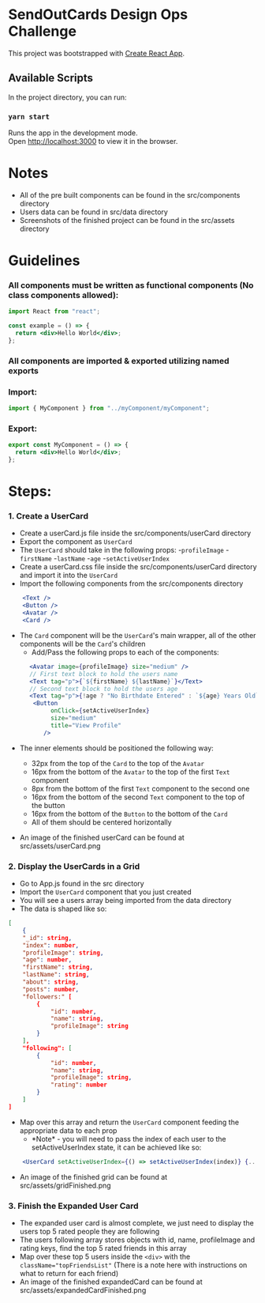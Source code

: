 # SendOutCards Design Ops Challenge

This project was bootstrapped with [Create React App](https://github.com/facebook/create-react-app).

## Available Scripts

In the project directory, you can run:

### `yarn start`

Runs the app in the development mode.<br />
Open [http://localhost:3000](http://localhost:3000) to view it in the browser.

# Notes

- All of the pre built components can be found in the src/components directory
- Users data can be found in src/data directory
- Screenshots of the finished project can be found in the src/assets directory

# Guidelines

### All components must be written as functional components (No class components allowed):

```jsx
import React from "react";

const example = () => {
  return <div>Hello World</div>;
};
```

### All components are imported & exported utilizing named exports

### Import:

```jsx
import { MyComponent } from "../myComponent/myComponent";
```

### Export:

```jsx
export const MyComponent = () => {
  return <div>Hello World</div>;
};
```

# Steps:

### 1. Create a UserCard

- Create a userCard.js file inside the src/components/userCard directory
- Export the component as `UserCard`
- The `UserCard` should take in the following props:
      -`profileImage`
      -`firstName`
      -`lastName`
      -`age`
      -`setActiveUserIndex`
- Create a userCard.css file inside the src/components/userCard directory and import it into the `UserCard`
- Import the following components from the src/components directory

```jsx
    <Text />
    <Button />
    <Avatar />
    <Card />
```

- The `Card` component will be the `UserCard`'s main wrapper, all of the other components will be the `Card`'s children
  - Add/Pass the following props to each of the components:

```jsx
      <Avatar image={profileImage} size="medium" />
      // First text block to hold the users name
      <Text tag="p">{`${firstName} ${lastName}`}</Text>
      // Second text block to hold the users age
      <Text tag="p">{!age ? "No Birthdate Entered" : `${age} Years Old`}</Text>
       <Button
            onClick={setActiveUserIndex}
            size="medium"
            title="View Profile"
          />
```

- The inner elements should be positioned the following way:
    - 32px from the top of the `Card` to the top of the `Avatar`
    - 16px from the bottom of the `Avatar` to the top of the first `Text` component
    - 8px from the bottom of the first `Text` component to the second one
    - 16px from the bottom of the second `Text` component to the top of the button
    - 16px from the bottom of the `Button` to the bottom of the `Card`
    - All of them should be centered horizontally
    
- An image of the finished userCard can be found at src/assets/userCard.png

### 2. Display the UserCards in a Grid

- Go to App.js found in the src directory
- Import the `UserCard` component that you just created
- You will see a users array being imported from the data directory
- The data is shaped like so:

```json
[
    {
    "_id": string,
    "index": number,
    "profileImage": string,
    "age": number,
    "firstName": string,
    "lastName": string,
    "about": string,
    "posts": number,
    "followers:" [
        {
            "id": number,
            "name": string,
            "profileImage": string
        }
    ],
    "following": [
        {
            "id": number,
            "name": string,
            "profileImage": string,
            "rating": number
        }
    ]
]
```

- Map over this array and return the `UserCard` component feeding the appropriate data to each prop
  - \*Note\* - you will need to pass the index of each user to the setActiveUserIndex state, it can be achieved like so:

```jsx
    <UserCard setActiveUserIndex={() => setActiveUserIndex(index)} {...feed the rest of your props the users data} />
```

- An image of the finished grid can be found at src/assets/gridFinished.png

### 3. Finish the Expanded User Card

- The expanded user card is almost complete, we just need to display the users top 5 rated people they are following
- The users following array stores objects with id, name, profileImage and rating keys, find the top 5 rated friends in this array
- Map over these top 5 users inside the ```<div>``` with the ```className="topFriendsList"``` (There is a note here with instructions on what to return for each  friend)
- An image of the finished expandedCard can be found at src/assets/expandedCardFinished.png
